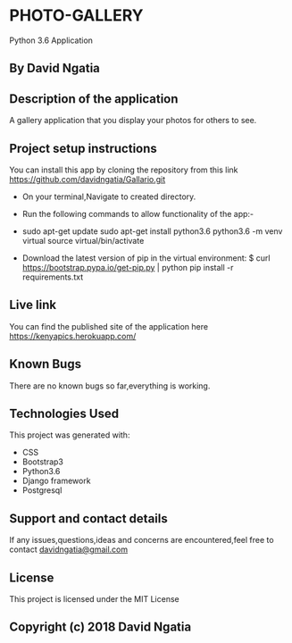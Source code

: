 # PHOTO-GALLERY
Python 3.6 Application

## By David Ngatia

## Description of the application
A gallery application that you display your photos for others to see.

## Project setup instructions
You can install this app by cloning the repository from this link https://github.com/davidngatia/Gallario.git
</br  >
* On your terminal,Navigate to created directory.</br  >
* Run the following commands to allow functionality of the app:-</br  >
* sudo apt-get update sudo apt-get install python3.6 python3.6 -m venv virtual source virtual/bin/activate</br  >

* Download the latest version of pip in the virtual environment: $ curl https://bootstrap.pypa.io/get-pip.py | python pip install -r requirements.txt</br  >

## Live link
You can find the published site of the application here https://kenyapics.herokuapp.com/

## Known Bugs
There are no known bugs so far,everything is working.


## Technologies Used
This project was generated with:
* CSS</br  >
* Bootstrap3</br  >
* Python3.6</br  >
* Django framework</br  >
* Postgresql</br  >



## Support and contact details
 If any issues,questions,ideas and concerns are encountered,feel free to contact davidngatia@gmail.com

## License
This project is licensed under the MIT License

## Copyright (c) 2018 David Ngatia
